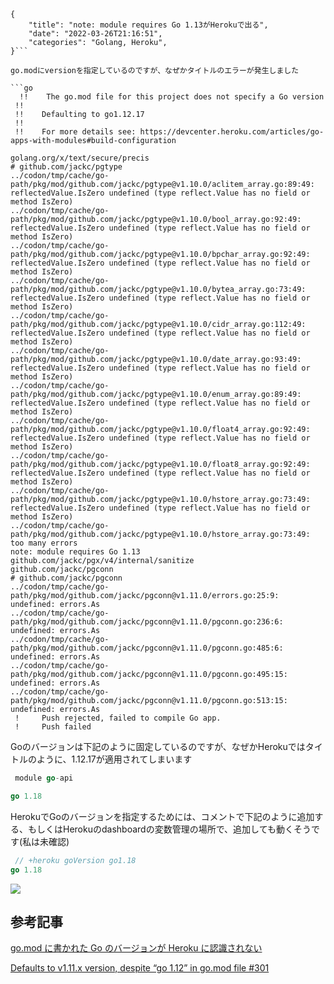 ```metadata
{
    "title": "note: module requires Go 1.13がHerokuで出る",
    "date": "2022-03-26T21:16:51",
    "categories": "Golang, Heroku",
}```

go.modにversionを指定しているのですが、なぜかタイトルのエラーが発生しました

```go
  !!    The go.mod file for this project does not specify a Go version
 !!    
 !!    Defaulting to go1.12.17
 !!    
 !!    For more details see: https://devcenter.heroku.com/articles/go-apps-with-modules#build-configuration

golang.org/x/text/secure/precis
# github.com/jackc/pgtype
../codon/tmp/cache/go-path/pkg/mod/github.com/jackc/pgtype@v1.10.0/aclitem_array.go:89:49: reflectedValue.IsZero undefined (type reflect.Value has no field or method IsZero)
../codon/tmp/cache/go-path/pkg/mod/github.com/jackc/pgtype@v1.10.0/bool_array.go:92:49: reflectedValue.IsZero undefined (type reflect.Value has no field or method IsZero)
../codon/tmp/cache/go-path/pkg/mod/github.com/jackc/pgtype@v1.10.0/bpchar_array.go:92:49: reflectedValue.IsZero undefined (type reflect.Value has no field or method IsZero)
../codon/tmp/cache/go-path/pkg/mod/github.com/jackc/pgtype@v1.10.0/bytea_array.go:73:49: reflectedValue.IsZero undefined (type reflect.Value has no field or method IsZero)
../codon/tmp/cache/go-path/pkg/mod/github.com/jackc/pgtype@v1.10.0/cidr_array.go:112:49: reflectedValue.IsZero undefined (type reflect.Value has no field or method IsZero)
../codon/tmp/cache/go-path/pkg/mod/github.com/jackc/pgtype@v1.10.0/date_array.go:93:49: reflectedValue.IsZero undefined (type reflect.Value has no field or method IsZero)
../codon/tmp/cache/go-path/pkg/mod/github.com/jackc/pgtype@v1.10.0/enum_array.go:89:49: reflectedValue.IsZero undefined (type reflect.Value has no field or method IsZero)
../codon/tmp/cache/go-path/pkg/mod/github.com/jackc/pgtype@v1.10.0/float4_array.go:92:49: reflectedValue.IsZero undefined (type reflect.Value has no field or method IsZero)
../codon/tmp/cache/go-path/pkg/mod/github.com/jackc/pgtype@v1.10.0/float8_array.go:92:49: reflectedValue.IsZero undefined (type reflect.Value has no field or method IsZero)
../codon/tmp/cache/go-path/pkg/mod/github.com/jackc/pgtype@v1.10.0/hstore_array.go:73:49: reflectedValue.IsZero undefined (type reflect.Value has no field or method IsZero)
../codon/tmp/cache/go-path/pkg/mod/github.com/jackc/pgtype@v1.10.0/hstore_array.go:73:49: too many errors
note: module requires Go 1.13
github.com/jackc/pgx/v4/internal/sanitize
github.com/jackc/pgconn
# github.com/jackc/pgconn
../codon/tmp/cache/go-path/pkg/mod/github.com/jackc/pgconn@v1.11.0/errors.go:25:9: undefined: errors.As
../codon/tmp/cache/go-path/pkg/mod/github.com/jackc/pgconn@v1.11.0/pgconn.go:236:6: undefined: errors.As
../codon/tmp/cache/go-path/pkg/mod/github.com/jackc/pgconn@v1.11.0/pgconn.go:485:6: undefined: errors.As
../codon/tmp/cache/go-path/pkg/mod/github.com/jackc/pgconn@v1.11.0/pgconn.go:495:15: undefined: errors.As
../codon/tmp/cache/go-path/pkg/mod/github.com/jackc/pgconn@v1.11.0/pgconn.go:513:15: undefined: errors.As
 !     Push rejected, failed to compile Go app.
 !     Push failed
```

Goのバージョンは下記のように固定しているのですが、なぜかHerokuではタイトルのように、1.12.17が適用されてしまいます

```go
 module go-api

go 1.18
```

HerokuでGoのバージョンを指定するためには、コメントで下記のように追加する、もしくはHerokuのdashboardの変数管理の場所で、追加しても動くそうです(私は未確認)

```go
 // +heroku goVersion go1.18
go 1.18
```

![](./heroku_go-644x42.png)

## 参考記事

[go.mod に書かれた Go のバージョンが Heroku に認識されない](https://www.utakata.work/entry/herroku/go-gomod-version)

[Defaults to v1.11.x version, despite “go 1.12” in go.mod file #301](https://github.com/heroku/heroku-buildpack-go/issues/301)
